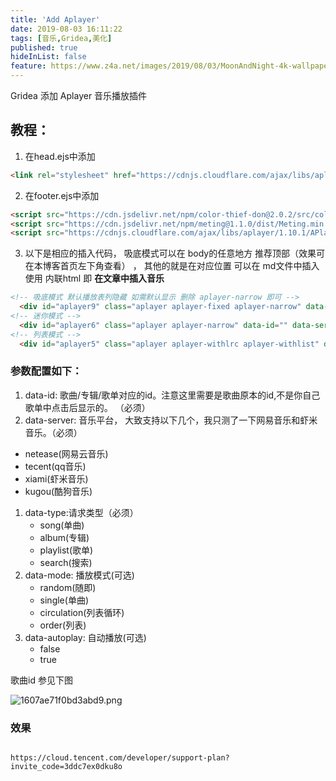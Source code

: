 ```yaml
---
title: 'Add Aplayer'
date: 2019-08-03 16:11:22
tags: [音乐,Gridea,美化]
published: true
hideInList: false
feature: https://www.z4a.net/images/2019/08/03/MoonAndNight-4k-wallpaper.jpg
---
```

Gridea 添加 Aplayer 音乐播放插件

<!-- more -->

## 教程：

1. 在head.ejs中添加

```html
<link rel="stylesheet" href="https://cdnjs.cloudflare.com/ajax/libs/aplayer/1.10.1/APlayer.min.css">

```

2. 在footer.ejs中添加

```html
<script src="https://cdn.jsdelivr.net/npm/color-thief-don@2.0.2/src/color-thief.js"></script>
<script src="https://cdn.jsdelivr.net/npm/meting@1.1.0/dist/Meting.min.js"></script>
<script src="https://cdnjs.cloudflare.com/ajax/libs/aplayer/1.10.1/APlayer.min.js"></script>

```

3. 以下是相应的插入代码， 吸底模式可以在 body的任意地方 推荐顶部（效果可在本博客首页左下角查看） ， 其他的就是在对应位置 可以在 md文件中插入使用 内联html 即 **在文章中插入音乐**

```html
<!-- 吸底模式 默认播放表列隐藏 如需默认显示 删除 aplayer-narrow 即可 -->
  <div id="aplayer9" class="aplayer aplayer-fixed aplayer-narrow" data-id="" data-server=”netease" data-type="playlist" data-autoplay=”true” data-mode=”circulation”></div>
<!-- 迷你模式 -->
  <div id="aplayer6" class="aplayer aplayer-narrow" data-id="" data-server=”netease" data-type="playlist" data-autoplay=”true” data-mode=”circulation”></div>
<!-- 列表模式 -->
  <div id="aplayer5" class="aplayer aplayer-withlrc aplayer-withlist" data-id="" data-server=”netease" data-type="playlist" data-autoplay=”true” data-mode=”circulation”></div>

```



### 参数配置如下：

1. data-id: 歌曲/专辑/歌单对应的id。注意这里需要是歌曲原本的id,不是你自己歌单中点击后显示的。 （必须）
2. data-server: 音乐平台， 大致支持以下几个，我只测了一下网易音乐和虾米音乐。（必须）

- netease(网易云音乐)
- tecent(qq音乐)
- xiami(虾米音乐)
- kugou(酷狗音乐)

1. data-type:请求类型（必须）
   - song(单曲)
   - album(专辑)
   - playlist(歌单)
   - search(搜索)
2. data-mode: 播放模式(可选)
   - random(随即)
   - single(单曲)
   - circulation(列表循环)
   - order(列表)
3. data-autoplay: 自动播放(可选)
   - false
   - true



歌曲id 参见下图

![1607ae71f0bd3abd9.png](https://www.z4a.net/images/2019/08/03/1607ae71f0bd3abd9.png)

### 效果

<div id="aplayer5" class="aplayer aplayer-withlrc aplayer-withlist" data-id="2748492595" data-server=”netease" data-type="playlist" data-autoplay=”false” data-mode=”circulation”></div>

																																																																	 https://cloud.tencent.com/developer/support-plan?invite_code=3ddc7ex0dku8o